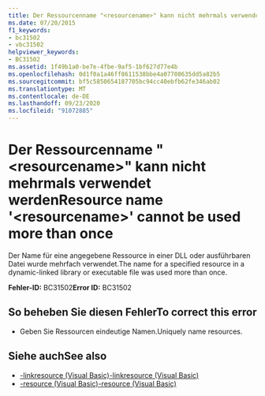 ```yaml
---
title: Der Ressourcenname "<resourcename>" kann nicht mehrmals verwendet werden
ms.date: 07/20/2015
f1_keywords:
- bc31502
- vbc31502
helpviewer_keywords:
- BC31502
ms.assetid: 1f49b1a0-be7e-4fbe-9af5-1bf627d77e4b
ms.openlocfilehash: 0d1f0a1a46ff8611538bbe4a07708635dd5a82b5
ms.sourcegitcommit: bf5c5850654187705bc94cc40ebfb62fe346ab02
ms.translationtype: MT
ms.contentlocale: de-DE
ms.lasthandoff: 09/23/2020
ms.locfileid: "91072885"
---
```

# <a name="resource-name-resourcename-cannot-be-used-more-than-once"></a><span data-ttu-id="fe936-102">Der Ressourcenname "\<resourcename>" kann nicht mehrmals verwendet werden</span><span class="sxs-lookup"><span data-stu-id="fe936-102">Resource name '\<resourcename>' cannot be used more than once</span></span>

<span data-ttu-id="fe936-103">Der Name für eine angegebene Ressource in einer DLL oder ausführbaren Datei wurde mehrfach verwendet.</span><span class="sxs-lookup"><span data-stu-id="fe936-103">The name for a specified resource in a dynamic-linked library or executable file was used more than once.</span></span>  
  
 <span data-ttu-id="fe936-104">**Fehler-ID:** BC31502</span><span class="sxs-lookup"><span data-stu-id="fe936-104">**Error ID:** BC31502</span></span>  
  
## <a name="to-correct-this-error"></a><span data-ttu-id="fe936-105">So beheben Sie diesen Fehler</span><span class="sxs-lookup"><span data-stu-id="fe936-105">To correct this error</span></span>  
  
- <span data-ttu-id="fe936-106">Geben Sie Ressourcen eindeutige Namen.</span><span class="sxs-lookup"><span data-stu-id="fe936-106">Uniquely name resources.</span></span>  
  
## <a name="see-also"></a><span data-ttu-id="fe936-107">Siehe auch</span><span class="sxs-lookup"><span data-stu-id="fe936-107">See also</span></span>

- [<span data-ttu-id="fe936-108">-linkresource (Visual Basic)</span><span class="sxs-lookup"><span data-stu-id="fe936-108">-linkresource (Visual Basic)</span></span>](../reference/command-line-compiler/linkresource.md)
- [<span data-ttu-id="fe936-109">-resource (Visual Basic)</span><span class="sxs-lookup"><span data-stu-id="fe936-109">-resource (Visual Basic)</span></span>](../reference/command-line-compiler/resource.md)
